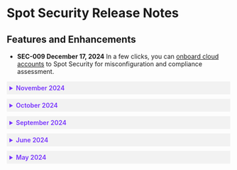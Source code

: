 # Spot Security Release Notes

## Features and Enhancements

  * **SEC-009 December 17, 2024** In a few clicks, you can [onboard cloud accounts](spot-security/getting-started/) to Spot Security for misconfiguration and compliance assessment.


 <details style="background:#f2f2f2; padding:6px; margin:10px 0px 0px 0px">
   <summary markdown="span" style="color:#7632FE; font-weight:600">November 2024</summary>

<div style="padding-left:16px">

  * **SEC-008 November 19, 2024** You can [set up](spot-security/features/vulnerability/configure/aws) vulnerability scanning for Amazon Elastic Kubernetes Service and view the results in the [Vulnerability Scan Dashboard](spot-security/features/vulnerability/dashboard).

 </div>
</details>

 <details style="background:#f2f2f2; padding:6px; margin:10px 0px 0px 0px">
   <summary markdown="span" style="color:#7632FE; font-weight:600">October 2024</summary>
  
<div style="padding-left:16px">


* **SEC-008 October 14th, 2024** Presets are now called Asset Groups. You can use asset groups to filter findings for specific crown jewels, teams, or production accounts. After you've set up an asset group, you can use it in [Billing Engine](billing-engine/tutorials/dashboard/), [Cost Intelligence](cost-intelligence/tutorials/dashboard/?id=asset-groups), and Spot Security. [Learn more](spot-security/features/security-dashboard/)

* **SEC-007: October 8, 2024** Spot Security supports two new AWS service types: CloudFront and DynamoDB. [Learn more](spot-security/security-matrix/).

 </div>
</details>

 <details style="background:#f2f2f2; padding:6px; margin:10px 0px 0px 0px">
   <summary markdown="span" style="color:#7632FE; font-weight:600">September 2024</summary>

<div style="padding-left:16px">

* **SEC-006 September 16, 2024** Spot Security supports two new AWS service types: ECS (Elastic Container Service) and SQS (Simple Queue Service). [Learn more](spot-security/security-matrix/).

* **SEC-005 September 16, 2024** You can get email notifications when a set of specific security rules fail. The email notification contains details about the rules and the failing assets. [Learn more](spot-security/features/analyze-risks/).

 </div>
</details>

 <details style="background:#f2f2f2; padding:6px; margin:10px 0px 0px 0px">
   <summary markdown="span" style="color:#7632FE; font-weight:600">June 2024</summary>

<div style="padding-left:16px">


* **SEC-004 June 25, 2024** Spot Security supports automatic remediation of misconfigurations. This lets you fix detected risks with a single click. Spot Security lets you view the logs of all previous remediations and roll back if there are issues. In addition, role-based access control (RBAC) lets admins control who can do these remediations. This way, only authorized users can make changes to the security posture. [Learn more](spot-security/features/analyze-risks/remediate).

* **SEC-003 June 20, 2024** Spot Security has launched an enhanced version of the IAM Entitlement Analyzer. You can now run simple queries to determine who can perform specific actions on various assets. Additionally, it helps optimize policies by identifying duplicate and excessive privileges. [Learn more](spot-security/features/policy-engine).

* **SEC-002 June 2, 2024** With Infrastructure as Code (IaC) scanning, you can examine your source code repository for misconfigurations. You can also integrate this with your pull requests (PRs), and Spot Security will comment on any detected misconfigurations on the PR itself. This enables you to take corrective actions before merging the pull request, helps ensure your infrastructure is properly configured, and minimizes the risks in your deployments. [Learn more](spot-security/features/iac-scan/).

 </div>
</details>


 <details style="background:#f2f2f2; padding:6px; margin:10px 0px 0px 0px">
   <summary markdown="span" style="color:#7632FE; font-weight:600">May 2024</summary>

<div style="padding-left:16px">

* **SEC-001 May 22, 2024** Spot Security has released a new Prioritised Vulnerability feature. This feature is designed to streamline vulnerability patching by contextualizing CVEs based on the host they are detected on. Instead of solely relying on severity, this feature assigns a priority ranking from 1 to 100, with lower ranks indicating higher risk. [Learn more](spot-security/features/security-dashboard/?id=prioritised-vulnerability).

 </div>
</details>
